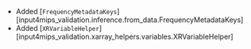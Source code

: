- Added [`FrequencyMetadataKeys`][input4mips_validation.inference.from_data.FrequencyMetadataKeys]
- Added [`XRVariableHelper`][input4mips_validation.xarray_helpers.variables.XRVariableHelper]
